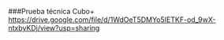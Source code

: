 ###Prueba técnica Cubo+
https://drive.google.com/file/d/1WdOeT5DMYo5IETKF-od_9wX-ntxbyKDj/view?usp=sharing
